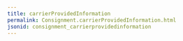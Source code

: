 ```yaml
---
title: carrierProvidedInformation
permalink: Consignment.carrierProvidedInformation.html
jsonid: consignment_carrierprovidedinformation
---
```

